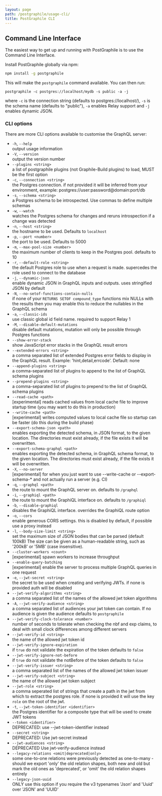 ```yaml
---
layout: page
path: /postgraphile/usage-cli/
title: PostGraphile CLI
---
```


## Command Line Interface

The easiest way to get up and running with PostGraphile is to use the Command Line Interface.

Install PostGraphile globally via npm:

```bash
npm install -g postgraphile
```

This will make the `postgraphile` command available. You can then run:

```
postgraphile -c postgres://localhost/mydb -s public -a -j
```

where `-c` is the connection string (defaults to postgres://localhost/), `-s` is the schema name (defaults to "public"), `-a` enables Relay support and `-j` enables dynamic JSON.

### CLI options

There are more CLI options available to customise the GraphQL server:

<!-- CLI_DOCBLOCK_BEGIN -->

* `-h`, `--help`  
  output usage information
* `-V`, `--version`  
  output the version number
* `--plugins <string>`  
  a list of postgraphile plugins (not Graphile-Build plugins) to load, MUST be the first option
* `-c`, `--connection <string>`  
  the Postgres connection. if not provided it will be inferred from your environment, example: postgres://user:password@domain:port/db
* `-s`, `--schema <string>`  
  a Postgres schema to be introspected. Use commas to define multiple schemas
* `-w`, `--watch`  
  watches the Postgres schema for changes and reruns introspection if a change was detected
* `-n`, `--host <string>`  
  the hostname to be used. Defaults to `localhost`
* `-p`, `--port <number>`  
  the port to be used. Defaults to 5000
* `-m`, `--max-pool-size <number>`  
  the maximum number of clients to keep in the Postgres pool. defaults to 10
* `-r`, `--default-role <string>`  
  the default Postgres role to use when a request is made. supercedes the role used to connect to the database
* `-j`, `--dynamic-json`  
  enable dynamic JSON in GraphQL inputs and outputs. uses stringified JSON by default
* `-N`, `--no-setof-functions-contain-nulls`  
  if none of your `RETURNS SETOF compound_type` functions mix NULLs with the results then you may enable this to reduce the nullables in the GraphQL schema
* `-a`, `--classic-ids`  
  use classic global id field name. required to support Relay 1
* `-M`, `--disable-default-mutations`  
  disable default mutations, mutation will only be possible through Postgres functions
* `--show-error-stack`  
  show JavaScript error stacks in the GraphQL result errors
* `--extended-errors <string>`  
  a comma separated list of extended Postgres error fields to display in the GraphQL result. Example: 'hint,detail,errcode'. Default: none
* `--append-plugins <string>`  
  a comma-separated list of plugins to append to the list of GraphQL schema plugins
* `--prepend-plugins <string>`  
  a comma-separated list of plugins to prepend to the list of GraphQL schema plugins
* `--read-cache <path>`  
  [experimental] reads cached values from local cache file to improve startup time (you may want to do this in production)
* `--write-cache <path>`  
  [experimental] writes computed values to local cache file so startup can be faster (do this during the build phase)
* `--export-schema-json <path>`  
  enables exporting the detected schema, in JSON format, to the given location. The directories must exist already, if the file exists it will be overwritten.
* `--export-schema-graphql <path>`  
  enables exporting the detected schema, in GraphQL schema format, to the given location. The directories must exist already, if the file exists it will be overwritten.
* `-X`, `--no-server`  
  [experimental] for when you just want to use --write-cache or --export-schema-* and not actually run a server (e.g. CI)
* `-q`, `--graphql <path>`  
  the route to mount the GraphQL server on. defaults to `/graphql`
* `-i`, `--graphiql <path>`  
  the route to mount the GraphiQL interface on. defaults to `/graphiql`
* `-b`, `--disable-graphiql`  
  disables the GraphiQL interface. overrides the GraphiQL route option
* `-o`, `--cors`  
  enable generous CORS settings. this is disabled by default, if possible use a proxy instead
* `-l`, `--body-size-limit <string>`  
  set the maximum size of JSON bodies that can be parsed (default 100kB) The size can be given as a human-readable string, such as '200kB' or '5MB' (case insensitive).
* `--cluster-workers <count>`  
  [experimental] spawn <count> workers to increase throughput
* `--enable-query-batching`  
  [experimental] enable the server to process multiple GraphQL queries in one request
* `-e`, `--jwt-secret <string>`  
  the secret to be used when creating and verifying JWTs. if none is provided auth will be disabled
* `--jwt-verify-algorithms <string>`  
  a comma separated list of the names of the allowed jwt token algorithms
* `-A`, `--jwt-verify-audience <string>`  
  a comma separated list of audiences your jwt token can contain. If no audience is given the audience defaults to `postgraphile`
* `--jwt-verify-clock-tolerance <number>`  
  number of seconds to tolerate when checking the nbf and exp claims, to deal with small clock differences among different servers
* `--jwt-verify-id <string>`  
  the name of the allowed jwt token id
* `--jwt-verify-ignore-expiration`  
  if `true` do not validate the expiration of the token defaults to `false`
* `--jwt-verify-ignore-not-before`  
  if `true` do not validate the notBefore of the token defaults to `false`
* `--jwt-verify-issuer <string>`  
  a comma separated list of the names of the allowed jwt token issuer
* `--jwt-verify-subject <string>`  
  the name of the allowed jwt token subject
* `--jwt-role <string>`  
  a comma seperated list of strings that create a path in the jwt from which to extract the postgres role. if none is provided it will use the key `role` on the root of the jwt.
* `-t`, `--jwt-token-identifier <identifier>`  
  the Postgres identifier for a composite type that will be used to create JWT tokens
* `--token <identifier>`  
  DEPRECATED: use --jwt-token-identifier instead
* `--secret <string>`  
  DEPRECATED: Use jwt-secret instead
* `--jwt-audiences <string>`  
  DEPRECATED Use jwt-verify-audience instead
* `--legacy-relations <omit|deprecated|only>`  
  some one-to-one relations were previously detected as one-to-many - should we export 'only' the old relation shapes, both new and old but mark the old ones as 'deprecated', or 'omit' the old relation shapes entirely
* `--legacy-json-uuid`  
  ONLY use this option if you require the v3 typenames 'Json' and 'Uuid' over 'JSON' and 'UUID'

<!-- CLI_DOCBLOCK_END -->

